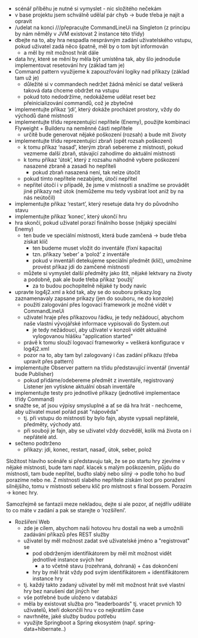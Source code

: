 * scénář příběhu je nutné si vymyslet - nic složitého nečekám
* v base projektu jsem schválně udělal pár chyb -> bude třeba je najít a opravit
* /udelat na konci ///přepracujte CommandLineUi na Singleton (z principu by nám něměly v JVM existovat 2 instance této třídy)
* dbejte na to, aby hra nespadla nesprávným zadání uživatelského vstupu, pokud uživatel zadá něco špatně, měl by o tom být informován
    * a měl by mít možnost hrát dále
* data hry, které se mění by měla být umístěna tak, aby šlo jednoduše implementovat resetování hry (základ tam je)
* Command pattern využijeme k zapouzřování logiky nad příkazy (základ tam už je)
    * důležité si v commandech nedržet žádná měnící se data! veškerá taková data chceme obdržet na vstupu
    * pokud toto nedodržíme, nedokážeme udělat reset bez přeinicializování commandů, což je zbytečné
* implementujte příkaz ‘jdi’, který dokáže procházet prostory, vždy do východů dané místnosti
* implementujte třídu reprezentující nepřítele (Enemy), použijte kombinaci Flyweight + Builderu na neměnné části nepřítele
    * určitě bude generovat nějaké poškození (rozsah) a bude mít životy
* implementujte třídu reprezentující zbraň (opět rozsah poškození)
    * k tomu příkaz ‘nasaď’, kterým zbraň sebereme z místnosti, pokud vezmeme další zbraň, stávající zahodíme do aktuální místnosti
    * k tomu příkaz ‘útok’, který z rozsahu náhodně vybere poškození nasazené zbraně a zasadí ho nepříteli
        * pokud zbraň nasazená není, tak nelze útočit
    * pokud tímto nepřítele nezabijete, útočí nepřítel
    * nepřítel útočí i v případě, že jsme v místnosti a snažíme se provádět jiné příkazy než útok (nemůžeme mu tedy vysbírat loot aniž by na nás neútočil)
* implementujte příkaz ‘restart’, který resetuje data hry do původního stavu
* implementujte příkaz ‘konec’, který ukončí hru
* hra skončí, pokud uživatel porazí finálního bosse (nějaký speciální Enemy)
    * ten bude ve speciální místnosti, která bude zamčená -> bude třeba získat klíč
        * ten budeme muset vložit do inventáře (fixní kapacita)
        * tzn. příkazy ‘seber’ a ‘polož’ z inventáře
        * pokud v inventáři detekujeme speciální předmět (klíč), umožníme provést příkaz jdi do zamčené místnosti
    * můžete si vymyslet další předměty jako štít, nějaké lektvary na životy a podobně, pak ale bude třeba příkaz ‘použij’
        * za to budou pochopitelně nějaké ty body navíc
* upravte log4j2.xml a kód tak, aby se do souboru prikazy.log zaznamenavaly zapsane prikazy (jen do souboru, ne do konzole)
    * použití zalogování přes logovací framework je možné vidět v CommandLineUi
    * uživatel hraje přes příkazovou řádku, je tedy nežádoucí, abychom naše vlastní vývojářské informace vypisovali do System.out
        * je tedy nežádoucí, aby uživatel v konzoli vidět aktuálně vylogovanou hlášku "application started"
    * právě k tomu slouží logovací frameworky = veškerá konfigurace v log4j2.xml
    * pozor na to, aby tam byl zalogovaný i čas zadání příkazu (třeba upravit přes pattern)
* implementujte Observer pattern na třídu představující inventář (inventář bude Publisher)
    * pokud přidáme/odebereme předmět z inventáře, registrovaný Listener jen vytiskne aktuální obsah inventáře
* implementujte testy pro jednotlivé příkazy (jednotlivé implementace třídy Command)
* snažte se, ať jsou výpisy smysluplné a ať se dá hra hrát - nechceme, aby uživatel musel pořád psát "nápověda"
    * tj. při vstupu do místnosti by bylo fajn, abyste vypsali nepřátelé, předměty, východy atd.
    * při souboji je fajn, aby se uživatel vždy dozvěděl, kolik má života on i nepřátelé atd.
* sečteno podtrženo
    * příkazy: jdi, konec, restart, nasaď, útok, seber, polož

Složitost hlavího scénáře si představuju tak, že se po startu hry zjevíme v nějaké místnosti, bude tam např. klacek s malým poškozením, půjdu do místnosti, tam bude nepřítel, buďto slabý nebo silný -> podle toho ho buď porazíme nebo ne. Z místnosti slabého nepřítele získám loot pro poražení silnějšího, tomu v místnosti seberu klíč pro místnost s final bossem. Porazím -> konec hry.

Samozřejmě se fantazii meze nekladou, dejte si ale pozor, ať nejdřív uděláte to co máte v zadání a pak se starejte o ‘rozšíření’.

* Rozšíření Web
    * zde je cílem, abychom naši hotovou hru dostali na web a umožnili zadávání příkazů přes REST služby
    * uživatel by měl možnost zadat své uživatelské jméno a "registrovat" se
      * pod obdrženým identifikátorem by měl mít možnost vidět jednotlivé instance svých her
        * a to včetně stavu (rozehraná, dohraná) + čas dokončení
      * hry by měl hrát vždy pod svým identifikátorem + identifikátorem instance hry
    * tj. každý takto zadaný uživatel by měl mít možnost hrát své vlastní hry bez narušení dat jiných her
    * vše potřebné bude uloženo v databázi
    * měla by existovat služba pro "leaderboards" tj. vracet prvních 10 uživatelů, kteří dokončili hru v co nejkratším čase  
    * navrhněte, jaké služby budou potřebu
    * využijte Springboot a Spring ekosystém (např. spring-data+hibernate..)
